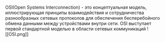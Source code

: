 OSI(Open Systems Interconnection) - это концептуальная модель, иллюстрирующая принципы взаимодействия и сотрудничества разнообразных сетевых протоколов для обеспечения бесперебойного обмена данными между устройствами внутри сети. OSI выступает первой стандартной моделью в области сетевых коммуникаций  ![[OSI.png]]